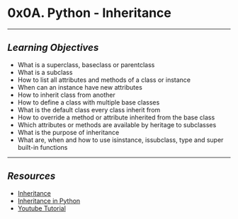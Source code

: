 # **0x0A. Python - Inheritance**
---
## *Learning Objectives*
- What is a superclass, baseclass or parentclass
- What is a subclass
- How to list all attributes and methods of a class or instance
- When can an instance have new attributes
- How to inherit class from another
- How to define a class with multiple base classes
- What is the default class every class inherit from
- How to override a method or attribute inherited from the base class
- Which attributes or methods are available by heritage to subclasses
- What is the purpose of inheritance
- What are, when and how to use isinstance, issubclass, type and super built-in functions
---
## *Resources*
- [Inheritance](https://docs.python.org/3/tutorial/classes.html#inheritance)
- [Inheritance in Python](https://www.geeksforgeeks.org/inheritance-in-python/)
- [Youtube Tutorial](https://www.youtube.com/watch?v=d8kCdLCi6Lk)
